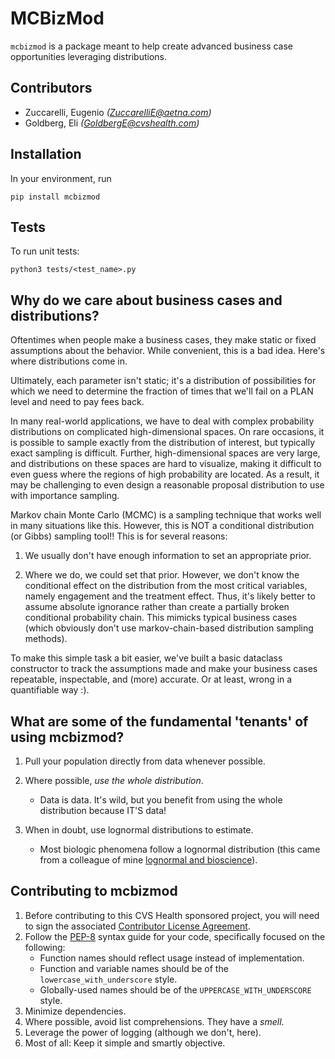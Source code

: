 # MCBizMod

`mcbizmod` is a package meant to help create advanced business case opportunities leveraging distributions.

## Contributors
- Zuccarelli, Eugenio *(<ZuccarelliE@aetna.com>)*
- Goldberg, Eli *(<GoldbergE@cvshealth.com>)*

## Installation
In your environment, run

```
pip install mcbizmod
```

## Tests
To run unit tests:
```
python3 tests/<test_name>.py
```

## Why do we care about business cases and distributions? 
Oftentimes when people make a business cases, they make static or fixed assumptions about the behavior. While convenient, this is a bad idea. Here's where distributions come in.

Ultimately, each parameter isn't static; it's a distribution of possibilities for which we need to determine the fraction of times that we'll fail on a PLAN level and need to pay fees back. 

In many real-world applications, we have to deal with complex probability distributions on complicated high-dimensional spaces. On rare occasions, it is possible to sample exactly from the distribution of interest, but typically exact sampling is difficult. Further, high-dimensional spaces are very large, and distributions on these spaces are hard to visualize, making it difficult to even guess where the regions of high probability are located. As a result, it may be challenging to even design a reasonable proposal distribution to use with importance sampling.

Markov chain Monte Carlo (MCMC) is a sampling technique that works well in many situations like this. However, this is NOT a conditional distribution (or Gibbs) sampling tool!! This is for several reasons:
1. We usually don't have enough information to set an appropriate prior.

2. Where we do, we could set that prior. However, we don't know the conditional effect on the distribution from the most critical variables, namely engagement and the treatment effect. Thus, it's likely better to assume absolute ignorance rather than create a partially broken conditional probability chain. This mimicks typical business cases (which obviously don't use markov-chain-based distribution sampling methods). 

To make this simple task a bit easier, we've built a basic dataclass constructor to track the assumptions made and make your business cases repeatable, inspectable, and (more) accurate. Or at least, wrong in a quantifiable way :).


## What are some of the fundamental 'tenants' of using mcbizmod? 

1. Pull your population directly from data whenever possible.
    
2. Where possible, _use the whole distribution_. 
    - Data is data. It's wild, but you benefit from using the whole distribution because IT'S data! 
    
3. When in doubt, use lognormal distributions to estimate. 
    - Most biologic phenomena follow a lognormal distribution (this came from a colleague of mine [lognormal and bioscience](https://stat.ethz.ch/~stahel/lognormal/bioscience.pdf)). 

## Contributing to mcbizmod
1. Before contributing to this CVS Health sponsored project, you will need to sign the associated [Contributor License Agreement](https://forms.office.com/Pages/DesignPageV2.aspx?subpage=design&FormId=uGG7-v46dU65NKR_eCuM1xbiih2MIwxBuRvO0D_wqVFURVU2VkFKTDlGNk8xUjJEMTBVSVpRUE1EMi4u&Token=abe8f4b296fb48a587bac21bce6706b3).
2. Follow the [PEP-8](https://www.python.org/dev/peps/pep-0008/) syntax guide for your code, specifically focused on the following:
    * Function names should reflect usage instead of implementation.
    * Function and variable names should be of the `lowercase_with_underscore` style. 
    * Globally-used names should be of the `UPPERCASE_WITH_UNDERSCORE` style.
3. Minimize dependencies.
4. Where possible, avoid list comprehensions. They have a _smell_. 
5. Leverage the power of logging (although we don't, here).
6. Most of all: Keep it simple and smartly objective.
